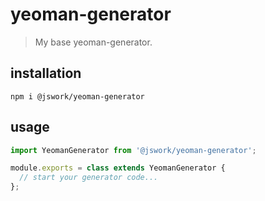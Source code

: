 # yeoman-generator
> My base yeoman-generator.

## installation
```shell
npm i @jswork/yeoman-generator
```

## usage
```js
import YeomanGenerator from '@jswork/yeoman-generator';

module.exports = class extends YeomanGenerator {
  // start your generator code...
};
```
